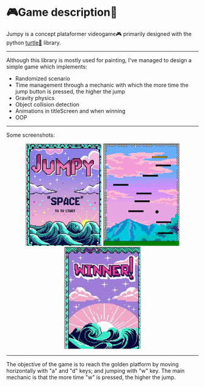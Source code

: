 # 🎮Game description🐢

Jumpy is a concept plataformer videogame🎮 primarily designed with the python [turtle🐢](https://docs.python.org/3/library/turtle.html) library.

---

Although this library is mostly used for painting, I've managed to design a simple game which implements:
- Randomized scenario
- Time management through a mechanic with which the more time the jump button is pressed, the higher the jump
- Gravity physics
- Object collision detection
- Animations in titleScreen and when winning
- OOP

---
Some screenshots:
<div align="center">
  <img src="screenshots/titleScreen.jpg" width="200"/>
  <img src="screenshots/inGame.jpg" width="200"/>
  <img src="screenshots/winnerScreen.jpg" width="200"/>
</div>

---

The objective of the game is to reach the golden platform by moving horizontally with "a" and "d" keys; and jumping with "w" key. The main mechanic is that the more time "w" is pressed, the higher the jump.
